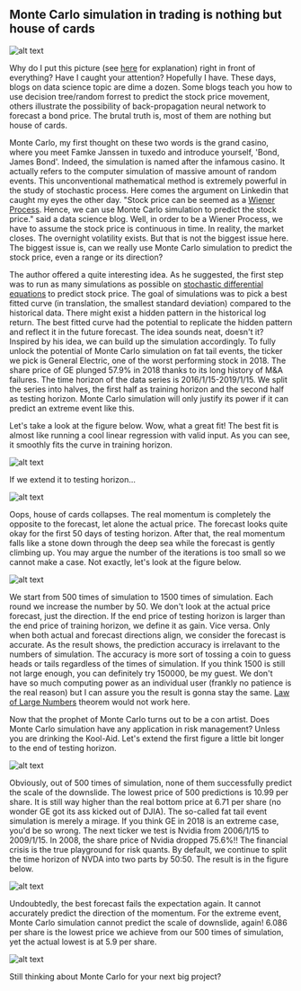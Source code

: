 ## Monte Carlo simulation in trading is nothing but house of cards

![alt text](https://raw.githubusercontent.com/je-suis-tm/quant-trading/master/Monte%20Carlo%20project/preview/xkcd_curve_fitting.png)

Why do I put this picture (see <a href=https://www.explainxkcd.com/wiki/index.php/2048:_Curve-Fitting>here</a> for explanation) right in front of everything? Have I caught your attention? Hopefully I have. These days, blogs on data science topic are dime a dozen. Some blogs teach you how to use decision tree/random forrest to predict the stock price movement, others illustrate the possibility of back-propagation neural network to forecast a bond price. The brutal truth is, most of them are nothing but house of cards.

Monte Carlo, my first thought on these two words is the grand casino, where you meet Famke Janssen in tuxedo and introduce yourself, 'Bond, James Bond'. Indeed, the simulation is named after the infamous casino. It actually refers to the computer simulation of massive amount of random events. This unconventional mathematical method is extremely powerful in the study of stochastic process. Here comes the argument on Linkedin that caught my eyes the other day. "Stock price can be seemed as a <a href=https://en.wikipedia.org/wiki/Wiener_process>Wiener Process</a>. Hence, we can use Monte Carlo simulation to predict the stock price." said a data science blog. Well, in order to be a Wiener Process, we have to assume the stock price is continuous in time. In reality, the market closes. The overnight volatility exists. But that is not the biggest issue here. The biggest issue is, can we really use Monte Carlo simulation to predict the stock price, even a range or its direction?

The author offered a quite interesting idea. As he suggested, the first step was to run as many simulations as possible on <a href=https://en.wikipedia.org/wiki/Stochastic_differential_equation#Use_in_probability_and_mathematical_finance>stochastic differential equations</a> to predict stock price. The goal of simulations was to pick a best fitted curve (in translation, the smallest standard deviation) compared to the historical data. There might exist a hidden pattern in the historical log return. The best fitted curve had the potential to replicate the hidden pattern and reflect it in the future forecast. The idea sounds neat, doesn't it? Inspired by his idea, we can build up the simulation accordingly. To fully unlock the potential of Monte Carlo simulation on fat tail events, the ticker we pick is General Electric, one of the worst performing stock in 2018. The share price of GE plunged 57.9% in 2018 thanks to its long history of M&A failures. The time horizon of the data series is 2016/1/15-2019/1/15. We split the series into halves, the first half as training horizon and the second half as testing horizon. Monte Carlo simulation will only justify its power if it can predict an extreme event like this.

Let's take a look at the figure below. Wow, what a great fit! The best fit is almost like running a cool linear regression with valid input. As you can see, it smoothly fits the curve in training horizon.

![alt text](https://raw.githubusercontent.com/je-suis-tm/quant-trading/master/Monte%20Carlo%20project/preview/ge%20simulation.png)

If we extend it to testing horizon...

![alt text](https://raw.githubusercontent.com/je-suis-tm/quant-trading/master/Monte%20Carlo%20project/preview/ge%20versus.png)

Oops, house of cards collapses. The real momentum is completely the opposite to the forecast, let alone the actual price. The forecast looks quite okay for the first 50 days of testing horizon. After that, the real momentum falls like a stone down through the deep sea while the forecast is gently climbing up. You may argue the number of the iterations is too small so we cannot make a case. Not exactly, let's look at the figure below.

![alt text](https://raw.githubusercontent.com/je-suis-tm/quant-trading/master/Monte%20Carlo%20project/preview/ge%20accuracy.png)

We start from 500 times of simulation to 1500 times of simulation. Each round we increase the number by 50. We don't look at the actual price forecast, just the direction. If the end price of testing horizon is larger than the end price of training horizon, we define it as gain. Vice versa. Only when both actual and forecast directions align, we consider the forecast is accurate. As the result shows, the prediction accuracy is irrelavant to the numbers of simulation. The accuracy is more sort of tossing a coin to guess heads or tails regardless of the times of simulation. If you think 1500 is still not large enough, you can definitely try 150000, be my guest. We don't have so much computing power as an individual user (frankly no patience is the real reason) but I can assure you the result is gonna stay the same. <a href=https://en.wikipedia.org/wiki/Law_of_large_numbers>Law of Large Numbers</a> theorem would not work here.

Now that the prophet of Monte Carlo turns out to be a con artist. Does Monte Carlo simulation have any application in risk management? Unless you are drinking the Kool-Aid. Let's extend the first figure a little bit longer to the end of testing horizon.

![alt text](https://raw.githubusercontent.com/je-suis-tm/quant-trading/master/Monte%20Carlo%20project/preview/ge%20simulation2.png)

Obviously, out of 500 times of simulation, none of them successfully predict the scale of the downslide. The lowest price of 500 predictions is 10.99 per share. It is still way higher than the real bottom price at 6.71 per share (no wonder GE got its ass kicked out of DJIA). The so-called fat tail event simulation is merely a mirage. If you think GE in 2018 is an extreme case, you'd be so wrong. The next ticker we test is Nvidia from 2006/1/15 to 2009/1/15. In 2008, the share price of Nvidia dropped 75.6%!! The financial crisis is the true playground for risk quants. By default, we continue to split the time horizon of NVDA into two parts by 50:50. The result is in the figure below.

![alt text](https://raw.githubusercontent.com/je-suis-tm/quant-trading/master/Monte%20Carlo%20project/preview/nvda%20versus.png)

Undoubtedly, the best forecast fails the expectation again. It cannot accurately predict the direction of the momentum. For the extreme event, Monte Carlo simulation cannot predict the scale of downslide, again! 6.086 per share is the lowest price we achieve from our 500 times of simulation, yet the actual lowest is at 5.9 per share.

![alt text](https://raw.githubusercontent.com/je-suis-tm/quant-trading/master/Monte%20Carlo%20project/preview/nvda%20simulation.png)

Still thinking about Monte Carlo for your next big project?

